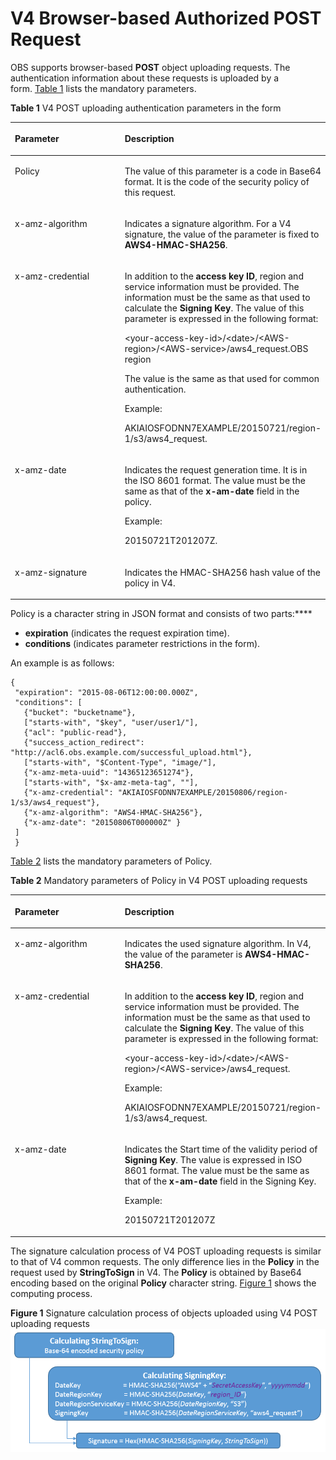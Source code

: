 # V4 Browser-based Authorized POST Request<a name="EN-US_TOPIC_0125560309"></a>

OBS supports browser-based  **POST**  object uploading requests. The authentication information about these requests is uploaded by a form. [Table 1](#table27141505)  lists the mandatory parameters.

**Table  1**  V4 POST uploading authentication parameters in the form

<a name="table27141505"></a>
<table><thead align="left"><tr id="row53734669"><th class="cellrowborder" valign="top" width="35.15%" id="mcps1.2.3.1.1"><p id="p57540904"><a name="p57540904"></a><a name="p57540904"></a>Parameter</p>
</th>
<th class="cellrowborder" valign="top" width="64.85%" id="mcps1.2.3.1.2"><p id="p30301652"><a name="p30301652"></a><a name="p30301652"></a>Description</p>
</th>
</tr>
</thead>
<tbody><tr id="row38514744"><td class="cellrowborder" valign="top" width="35.15%" headers="mcps1.2.3.1.1 "><p id="p32686589"><a name="p32686589"></a><a name="p32686589"></a>Policy</p>
</td>
<td class="cellrowborder" valign="top" width="64.85%" headers="mcps1.2.3.1.2 "><p id="p30368075"><a name="p30368075"></a><a name="p30368075"></a>The value of this parameter is a code in Base64 format. It is the code of the security policy of this request.</p>
</td>
</tr>
<tr id="row4877220"><td class="cellrowborder" valign="top" width="35.15%" headers="mcps1.2.3.1.1 "><p id="p59510545"><a name="p59510545"></a><a name="p59510545"></a>x-amz-algorithm</p>
</td>
<td class="cellrowborder" valign="top" width="64.85%" headers="mcps1.2.3.1.2 "><p id="p55624859"><a name="p55624859"></a><a name="p55624859"></a>Indicates a signature algorithm. For a V4 signature, the value of the parameter is fixed to <strong id="b30861686"><a name="b30861686"></a><a name="b30861686"></a>AWS4-HMAC-SHA256</strong>.</p>
</td>
</tr>
<tr id="row9319721"><td class="cellrowborder" valign="top" width="35.15%" headers="mcps1.2.3.1.1 "><p id="p16699940"><a name="p16699940"></a><a name="p16699940"></a>x-amz-credential</p>
</td>
<td class="cellrowborder" valign="top" width="64.85%" headers="mcps1.2.3.1.2 "><p id="p10517875"><a name="p10517875"></a><a name="p10517875"></a>In addition to the <strong id="b27552014"><a name="b27552014"></a><a name="b27552014"></a>access key ID</strong>, region and service information must be provided. The information must be the same as that used to calculate the <strong id="b4466122517520"><a name="b4466122517520"></a><a name="b4466122517520"></a>Signing Key</strong>. The value of this parameter is expressed in the following format:</p>
<p id="p17120631"><a name="p17120631"></a><a name="p17120631"></a>&lt;your-access-key-id&gt;/&lt;date&gt;/&lt;AWS-region&gt;/&lt;AWS-service&gt;/aws4_request.OBS region</p>
<p id="p19867951"><a name="p19867951"></a><a name="p19867951"></a>The value is the same as that used for common authentication.</p>
<p id="p44593832"><a name="p44593832"></a><a name="p44593832"></a>Example:</p>
<p id="p65800171"><a name="p65800171"></a><a name="p65800171"></a>AKIAIOSFODNN7EXAMPLE/20150721/region-1/s3/aws4_request.</p>
</td>
</tr>
<tr id="row55330634"><td class="cellrowborder" valign="top" width="35.15%" headers="mcps1.2.3.1.1 "><p id="p52596356"><a name="p52596356"></a><a name="p52596356"></a>x-amz-date</p>
</td>
<td class="cellrowborder" valign="top" width="64.85%" headers="mcps1.2.3.1.2 "><p id="p32446463"><a name="p32446463"></a><a name="p32446463"></a>Indicates the request generation time. It is in the ISO 8601 format. The value must be the same as that of the <strong id="b15530630185218"><a name="b15530630185218"></a><a name="b15530630185218"></a>x-am-date</strong> field in the policy.</p>
<p id="p10917859"><a name="p10917859"></a><a name="p10917859"></a>Example:</p>
<p id="p31151867"><a name="p31151867"></a><a name="p31151867"></a>20150721T201207Z.</p>
</td>
</tr>
<tr id="row11931350"><td class="cellrowborder" valign="top" width="35.15%" headers="mcps1.2.3.1.1 "><p id="p26915331"><a name="p26915331"></a><a name="p26915331"></a>x-amz-signature</p>
</td>
<td class="cellrowborder" valign="top" width="64.85%" headers="mcps1.2.3.1.2 "><p id="p32658192"><a name="p32658192"></a><a name="p32658192"></a>Indicates the HMAC-SHA256 hash value of the policy in V4.</p>
</td>
</tr>
</tbody>
</table>

Policy is a character string in JSON format and consists of two parts:****

-   **expiration**  \(indicates the request expiration time\).
-   **conditions**  \(indicates parameter restrictions in the form\).

An example is as follows:

```
{ 
 "expiration": "2015-08-06T12:00:00.000Z", 
 "conditions": [ 
   {"bucket": "bucketname"}, 
   ["starts-with", "$key", "user/user1/"], 
   {"acl": "public-read"}, 
   {"success_action_redirect": 
"http://acl6.obs.example.com/successful_upload.html"}, 
   ["starts-with", "$Content-Type", "image/"], 
   {"x-amz-meta-uuid": "14365123651274"}, 
   ["starts-with", "$x-amz-meta-tag", ""], 
   {"x-amz-credential": "AKIAIOSFODNN7EXAMPLE/20150806/region-1/s3/aws4_request"}, 
   {"x-amz-algorithm": "AWS4-HMAC-SHA256"}, 
   {"x-amz-date": "20150806T000000Z" } 
 ] 
 }
```

[Table 2](#table42946954)  lists the mandatory parameters of Policy.

**Table  2**  Mandatory parameters of Policy in V4 POST uploading requests

<a name="table42946954"></a>
<table><thead align="left"><tr id="row63147504"><th class="cellrowborder" valign="top" width="50%" id="mcps1.2.3.1.1"><p id="p14674162"><a name="p14674162"></a><a name="p14674162"></a>Parameter</p>
</th>
<th class="cellrowborder" valign="top" width="50%" id="mcps1.2.3.1.2"><p id="p47756489"><a name="p47756489"></a><a name="p47756489"></a>Description</p>
</th>
</tr>
</thead>
<tbody><tr id="row43070429"><td class="cellrowborder" valign="top" width="50%" headers="mcps1.2.3.1.1 "><p id="p66152725"><a name="p66152725"></a><a name="p66152725"></a>x-amz-algorithm</p>
</td>
<td class="cellrowborder" valign="top" width="50%" headers="mcps1.2.3.1.2 "><p id="p56770522"><a name="p56770522"></a><a name="p56770522"></a>Indicates the used signature algorithm. In V4, the value of the parameter is <strong id="b41172652"><a name="b41172652"></a><a name="b41172652"></a>AWS4-HMAC-SHA256</strong>.</p>
</td>
</tr>
<tr id="row35009555"><td class="cellrowborder" valign="top" width="50%" headers="mcps1.2.3.1.1 "><p id="p17201705"><a name="p17201705"></a><a name="p17201705"></a>x-amz-credential</p>
</td>
<td class="cellrowborder" valign="top" width="50%" headers="mcps1.2.3.1.2 "><p id="p51160835"><a name="p51160835"></a><a name="p51160835"></a>In addition to the <strong id="b57794333"><a name="b57794333"></a><a name="b57794333"></a>access key ID</strong>, region and service information must be provided. The information must be the same as that used to calculate the&nbsp;<strong id="b50386953"><a name="b50386953"></a><a name="b50386953"></a>Signing Key</strong>. The value of this parameter is expressed in the following format:</p>
<p id="p50829401"><a name="p50829401"></a><a name="p50829401"></a>&lt;your-access-key-id&gt;/&lt;date&gt;/&lt;AWS-region&gt;/&lt;AWS-service&gt;/aws4_request.</p>
<p id="p54811429"><a name="p54811429"></a><a name="p54811429"></a>Example:</p>
<p id="p23540813"><a name="p23540813"></a><a name="p23540813"></a>AKIAIOSFODNN7EXAMPLE/20150721/region-1/s3/aws4_request.</p>
</td>
</tr>
<tr id="row10540732"><td class="cellrowborder" valign="top" width="50%" headers="mcps1.2.3.1.1 "><p id="p48492984"><a name="p48492984"></a><a name="p48492984"></a>x-amz-date</p>
</td>
<td class="cellrowborder" valign="top" width="50%" headers="mcps1.2.3.1.2 "><p id="p35617665"><a name="p35617665"></a><a name="p35617665"></a>Indicates the Start time of the validity period of <strong id="b52123534"><a name="b52123534"></a><a name="b52123534"></a>Signing Key</strong>. The value is expressed in ISO 8601 format. The value must be the same as that of the&nbsp;<strong id="b66458622"><a name="b66458622"></a><a name="b66458622"></a>x-am-date</strong> field in the Signing Key.</p>
<p id="p61256692"><a name="p61256692"></a><a name="p61256692"></a>Example:</p>
<p id="p14439320"><a name="p14439320"></a><a name="p14439320"></a>20150721T201207Z</p>
</td>
</tr>
</tbody>
</table>

The signature calculation process of V4 POST uploading requests is similar to that of V4 common requests. The only difference lies in the  **Policy**  in the request used by **StringToSign** in V4. The **Policy** is obtained by Base64 encoding based on the original **Policy** character string. [Figure 1](#fig1971331315531)  shows the computing process.

**Figure  1**  Signature calculation process of objects uploaded using V4 POST uploading requests<a name="fig1971331315531"></a>  
![](figures/signature-calculation-process-of-objects-uploaded-using-v4-post-uploading-requests.png "signature-calculation-process-of-objects-uploaded-using-v4-post-uploading-requests")


